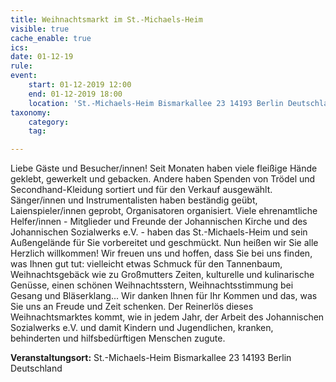 ```yaml
---
title: Weihnachtsmarkt im St.-Michaels-Heim
visible: true
cache_enable: true
ics: 
date: 01-12-19
rule: 
event:
	start: 01-12-2019 12:00
	end: 01-12-2019 18:00
	location: 'St.-Michaels-Heim Bismarkallee 23 14193 Berlin Deutschland'
taxonomy:
	category: 
	tag: 

---
```

Liebe Gäste und Besucher/innen!
Seit Monaten haben viele fleißige Hände geklebt, gewerkelt und gebacken. Andere haben Spenden von Trödel und Secondhand-Kleidung sortiert und für den Verkauf ausgewählt. Sänger/innen und Instrumentalisten haben beständig geübt, Laienspieler/innen geprobt, Organisatoren organisiert.
Viele ehrenamtliche Helfer/innen - Mitglieder und Freunde der Johannischen Kirche und des Johannischen Sozialwerks e.V. - haben das St.-Michaels-Heim und sein Außengelände für Sie vorbereitet und geschmückt.
Nun heißen wir Sie alle Herzlich willkommen!
Wir freuen uns und hoffen, dass Sie bei uns finden, was Ihnen gut tut: vielleicht etwas Schmuck für den Tannenbaum, Weihnachtsgebäck wie zu Großmutters Zeiten, kulturelle und kulinarische Genüsse, einen schönen Weihnachtsstern, Weihnachtsstimmung bei Gesang und Bläserklang...
Wir danken Ihnen für Ihr Kommen und das, was Sie uns an Freude und Zeit schenken. Der Reinerlös dieses Weihnachtsmarktes kommt, wie in jedem Jahr, der Arbeit des Johannischen Sozialwerks e.V. und damit Kindern und Jugendlichen, kranken, behinderten und hilfsbedürftigen Menschen zugute.


**Veranstaltungsort:** St.-Michaels-Heim
Bismarkallee 23
14193 Berlin
Deutschland

